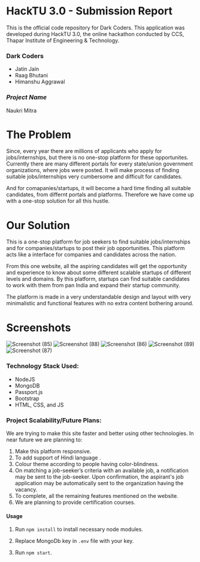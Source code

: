 # HackTU 3.0 - Submission Report

This is the official code repository for Dark Coders. This application was developed during HackTU 3.0, the online hackathon conducted by CCS, Thapar Institute of Engineering & Technology.

### Dark Coders

* Jatin Jain
* Raag Bhutani
* Himanshu Aggrawal


### _Project Name_
Naukri Mitra

# The Problem
Since, every year there are millions of applicants who apply for jobs/internships, but there is no one-stop platform for these opportunites. 
Currently there are many different portals for every state/union government organizations, where jobs were posted. It will make process of 
finding suitable jobs/internships very cumbersome and difficult for candidates.

And for comapanies/startups, it will become a hard time finding all  suitable candidates, from differnt portals and platforms. Therefore we have come up with a one-stop solution for all this hustle.

# Our Solution
This is a one-stop platform for job seekers to find suitable jobs/internships and for companies/startups to post their job opportunities. This platform
acts like a interface for companies and candidates across the nation. 

From this one website, all the aspiring candidates will get the opportunity and experience to know about some different scalable startups of different
levels and domains. By this platform, startups can find suitable candidates to work with them from pan India and expand their startup community.

The platform is made in a very understandable design and layout with very minimalistic and functional features with no extra content bothering around.

# Screenshots
![Screenshot (85)](https://user-images.githubusercontent.com/72596619/155871241-aa42c051-498f-48e3-93c2-959e7eff95bb.png)
![Screenshot (88)](https://user-images.githubusercontent.com/72596619/155871249-1de689f7-d167-4c43-93cf-3402a72a655c.png)
![Screenshot (86)](https://user-images.githubusercontent.com/72596619/155871255-982573f0-3c24-4702-a0aa-d9b582ef90f4.png)
![Screenshot (89)](https://user-images.githubusercontent.com/72596619/155871264-352dce4c-7aa5-4b42-9f16-d3eecd67fdab.png)
![Screenshot (87)](https://user-images.githubusercontent.com/72596619/155871266-c323c5c2-1753-4e0e-a5b7-5cb9ac64392d.png)


### Technology Stack Used:

* NodeJS​
* MongoDB​
* Passport.js
* Bootstrap​
* HTML, CSS, and JS

### Project Scalability/Future Plans:
We are trying to make this site faster and better using other technologies. 
In near future we are planning to:
1. Make this platform responsive.
2. To add support of Hindi language .
3. Colour theme according to people having color-blindness.
4. On matching a job-seeker’s criteria with an available job, a notification may be sent to the job-seeker. Upon confirmation, the aspirant's job application may be automatically sent to the organization having the vacancy. 
5. To complete, all the remaining features mentioned on the website.
6. We are planning to provide certification courses.



#### Usage
1. Run ```npm install``` to install necessary node modules.

2. Replace MongoDb key in ```.env``` file with your key.

3. Run ```npm start```.
